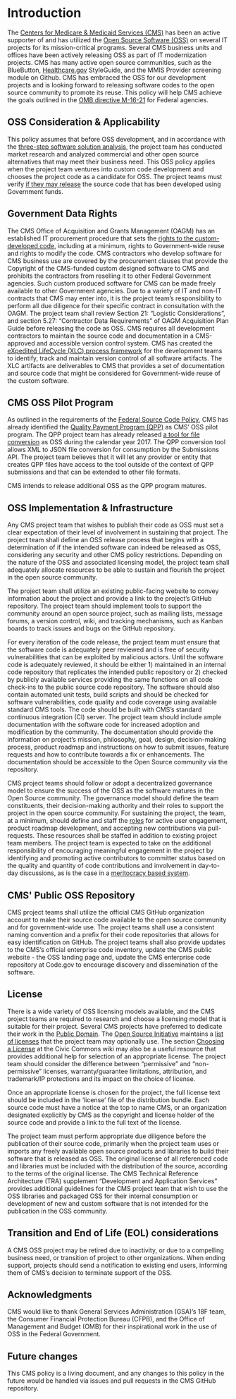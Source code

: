 # Introduction

The [Centers for Medicare & Medicaid Services (CMS)](https://www.cms.gov) has been an active supporter of and has utilized the [Open Source Software (OSS)](https://en.wikipedia.org/wiki/Free_and_open-source_software) on several IT projects for its mission-critical programs. Several CMS business units and offices have been actively releasing OSS as part of IT modernization projects. CMS has many active open source communities, such as the BlueButton, [Healthcare.gov](http://healthcare.gov/) StyleGuide, and the MMIS Provider screening module on Github. CMS has embraced the OSS for our development projects and is looking forward to releasing software codes to the open source community to promote its reuse. This policy will help CMS achieve the goals outlined in the [OMB directive M-16-21](https://code.gov/#/policy-guide/policy/introduction) for Federal agencies.

## OSS Consideration & Applicability

This policy assumes that before OSS development, and in accordance with the [three-step software solution analysis](https://code.gov/#/policy-guide/docs/compliance/procurement), the project team has conducted market research and analyzed commercial and other open source alternatives that may meet their business need. This OSS policy applies when the project team ventures into custom code development and chooses the project code as a candidate for OSS.  The project teams must verify [if they may release](http://dodcio.defense.gov/Open-Source-Software-FAQ/) the source code that has been developed using Government funds.

## Government Data Rights

The CMS Office of Acquisition and Grants Management (OAGM) has an established IT procurement procedure that sets the [rights to the custom-developed code](https://www.acquisition.gov/far/html/Subpart%2027_4.html), including at a minimum, rights to Government-wide reuse and rights to modify the code.  CMS contractors who develop software for CMS business use are covered by the procurement clauses that provide the Copyright of the CMS-funded custom designed software to CMS and prohibits the contractors from reselling it to other Federal Government agencies. Such custom produced software for CMS can be made freely available to other Government agencies. Due to a variety of IT and non-IT contracts that CMS may enter into, it is the project team’s responsibility to perform all due diligence for their specific contract in consultation with the OAGM. The project team shall review Section 21: “Logistic Considerations”, and section 5.27: “Contractor Data Requirements” of OAGM Acquisition Plan Guide before releasing the code as OSS. CMS requires all development contractors to maintain the source code and documentation in a CMS-approved and accessible version control system. CMS has created the [eXpedited LifeCycle (XLC) process framework](https://www.cms.gov/Research-Statistics-Data-and-Systems/CMS-Information-Technology/XLC/index.html) for the development teams to identify, track and maintain version control of all software artifacts. The XLC artifacts are deliverables to CMS that provides a set of documentation and source code that might be considered for Government-wide reuse of the custom software.

 

## CMS OSS Pilot Program

As outlined in the requirements of the [Federal Source Code Policy](https://code.gov/#/policy-guide/policy/introduction), CMS has already identified the [Quality Payment Program (QPP)](https://qpp.cms.gov/) as CMS’ OSS pilot program. The QPP project team has already released [a tool for file conversion](https://github.com/CMSgov/qpp-conversion-tool) as OSS during the calendar year 2017. The QPP conversion tool allows XML to JSON file conversion for consumption by the Submissions API.  The project team believes that it will let any provider or entity that creates QPP files have access to the tool outside of the context of QPP submissions and that can be extended to other file formats.

CMS intends to release additional OSS as the QPP program matures.

## OSS Implementation & Infrastructure

Any CMS project team that wishes to publish their code as OSS must set a clear expectation of their level of involvement in sustaining that project. The project team shall define an OSS release process that begins with a determination of if the intended software can indeed be released as OSS, considering any security and other CMS policy restrictions. Depending on the nature of the OSS and associated licensing model, the project team shall adequately allocate resources to be able to sustain and flourish the project in the open source community.

The project team shall utilize an existing public-facing website to convey information about the project and provide a link to the project’s GitHub repository. The project team should implement tools to support the community around an open source project, such as mailing lists, message forums, a version control, wiki, and tracking mechanisms, such as Kanban boards to track issues and bugs on the GitHub repository.

For every iteration of the code release, the project team must ensure that the software code is adequately peer reviewed and is free of security vulnerabilities that can be exploited by malicious actors. Until the software code is adequately reviewed, it should be either 1) maintained in an internal code repository that replicates the intended public repository or 2) checked by publicly available services providing the same functions on all code check-ins to the public source code repository. The software should also contain automated unit tests, build scripts and should be checked for software vulnerabilities, code quality and code coverage using available standard CMS tools. The code should be built with CMS’s standard continuous integration (CI) server. The project team should include ample documentation with the software code for increased adoption and modification by the community. The documentation should provide the information on project’s mission, philosophy, goal, design, decision-making process, product roadmap and instructions on how to submit issues, feature requests and how to contribute towards a fix or enhancements. The documentation should be accessible to the Open Source community via the repository.

CMS project teams should follow or adopt a decentralized governance model to ensure the success of the OSS as the software matures in the Open Source community. The governance model should define the team constituents, their decision-making authority and their roles to support the project in the open source community. For sustaining the project, the team, at a minimum, should define and staff the [roles](https://www.apache.org/foundation/how-it-works.html#roles) for active user engagement, product roadmap development, and accepting new contributions via pull-requests. These resources shall be staffed in addition to existing project team members. The project team is expected to take on the additional responsibility of encouraging meaningful engagement in the project by identifying and promoting active contributors to committer status based on the quality and quantity of code contributions and involvement in day-to-day discussions, as is the case in a [meritocracy based system](https://www.apache.org/foundation/how-it-works.html#meritocracy).

 

## CMS' Public OSS Repository

CMS project teams shall utilize the official CMS GitHub organization account to make their source code available to the open source community and for government-wide use. The project teams shall use a consistent naming convention and a prefix for their code repositories that allows for easy identification on GitHub. The project teams shall also provide updates to the CMS’s official enterprise code inventory, update the CMS public website - the OSS landing page and, update the CMS enterprise code repository at Code.gov to encourage discovery and dissemination of the software. 

## License

There is a wide variety of OSS licensing models available, and the CMS project teams are required to research and choose a licensing model that is suitable for their project. Several CMS projects have preferred to dedicate their work in the [Public Domain](https://creativecommons.org/publicdomain/zero/1.0/).  The [Open Source Initiative](https://opensource.org/licenses) maintains a [list of licenses](https://opensource.org/licenses/alphabetical) that the project team may optionally use. The section [Choosing a License](http://wiki.civiccommons.org/Choosing_a_License) at the Civic Commons wiki may also be a useful resource that provides additional help for selection of an appropriate license. The project team should consider the difference between “permissive” and “non-permissive” licenses, warranty/guarantee limitations, attribution, and trademark/IP protections and its impact on the choice of license.

Once an appropriate license is chosen for the project, the full license text should be included in the ‘license’ file of the distribution bundle. Each source code must have a notice at the top to name CMS, or an organization designated explicitly by CMS as the copyright and license holder of the source code and provide a link to the full text of the license.

The project team must perform appropriate due diligence before the publication of their source code, primarily when the project team uses or imports any freely available open source products and libraries to build their software that is released as OSS. The original license of all referenced code and libraries must be included with the distribution of the source, according to the terms of the original license. The CMS Technical Reference Architecture (TRA) supplement “Development and Application Services” provides additional guidelines for the CMS project team that wish to use the OSS libraries and packaged OSS for their internal consumption or development of new and custom software that is not intended for the publication in the OSS community.

## Transition and End of Life (EOL) considerations

A CMS OSS project may be retired due to inactivity, or due to a compelling business need, or transition of project to other organizations. When ending support, projects should send a notification to existing end users, informing them of CMS’s decision to terminate support of the OSS.

## Acknowledgments

CMS would like to thank General Services Administration (GSA)’s 18F team, the Consumer Financial Protection Bureau (CFPB), and the Office of Management and Budget (OMB) for their inspirational work in the use of OSS in the Federal Government.

## Future changes

This CMS policy is a living document, and any changes to this policy in the future would be handled via issues and pull requests in the CMS GitHub repository.

